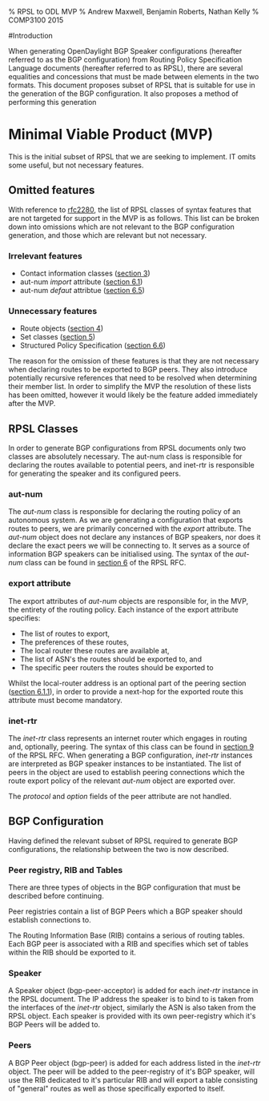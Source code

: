 % RPSL to ODL MVP
% Andrew Maxwell, Benjamin Roberts, Nathan Kelly
% COMP3100 2015

#Introduction

When generating OpenDaylight BGP Speaker configurations (hereafter referred to as the BGP configuration) from Routing Policy Specification Language documents (hereafter referred to as RPSL), there are several equalities and concessions that must be made between elements in the two formats.
This document proposes subset of RPSL that is suitable for use in the generation of the BGP configuration.
It also proposes a method of performing this generation

# Minimal Viable Product (MVP)
This is the initial subset of RPSL that we are seeking to implement.
IT omits some useful, but not necessary features.

## Omitted features
With reference to [rfc2280](https://tools.ietf.org/html/rfc2280), the list of RPSL classes of syntax features that are not targeted for support in the MVP is as follows.
This list can be broken down into omissions which are not relevant to the BGP configuration generation, and those which are relevant but not necessary.

### Irrelevant features
  + Contact information classes ([section 3](https://tools.ietf.org/html/rfc2280#section-3))
  + aut-num _import_ attribute ([section 6.1](https://tools.ietf.org/html/rfc2280#section-6.1))
  + aut-num _defaut_ attribtue ([section 6.5](https://tools.ietf.org/html/rfc2280#section-6.5))

### Unnecessary features
  + Route objects ([section 4](https://tools.ietf.org/html/rfc2280#section-4))
  + Set classes ([section 5](https://tools.ietf.org/html/rfc2280#section-5))
  + Structured Policy Specification ([section 6.6](https://tools.ietf.org/html/rfc2280#section-6.6))

The reason for the omission of these features is that they are not necessary when declaring routes to be exported to BGP peers.
They also introduce potentially recursive references that need to be resolved when determining their member list.
In order to simplify the MVP the resolution of these lists has been omitted, however it would likely be the feature added immediately after the MVP.

## RPSL Classes
In order to generate BGP configurations from RPSL documents only two classes are absolutely necessary.
The aut-num class is responsible for declaring the routes available to potential peers, and inet-rtr is responsible for generating the speaker and its configured peers.

### aut-num
The _aut-num_ class is responsible for declaring the routing policy of an autonomous system.
As we are generating a configuration that exports routes to peers, we are primarily concerned with the _export_ attribute.
The _aut-num_ object does not declare any instances of BGP speakers, nor does it declare the exact peers we will be connecting to.
It serves as a source of information BGP speakers can be initialised using.
The syntax of the _aut-num_ class can be found in [section 6](https://tools.ietf.org/html/rfc2280#section-6) of the RPSL RFC.

### export attribute
The export attributes of _aut-num_ objects are responsible for, in the MVP, the entirety of the routing policy.
Each instance of the export attribute specifies:

  + The list of routes to export,
  + The preferences of these routes,
  + The local router these routes are available at,
  + The list of ASN's the routes should be exported to, and
  + The specific peer routers the routes should be exported to

Whilst the local-router address is an optional part of the peering section ([section 6.1.1](https://tools.ietf.org/html/rfc2280#section-6.1.1)), in order to provide a next-hop for the exported route this attribute must become mandatory.

### inet-rtr
The _inet-rtr_ class represents an internet router which engages in routing and, optionally, peering.
The syntax of this class can be found in [section 9](https://tools.ietf.org/html/rfc2280#section-9) of the RPSL RFC.
When generating a BGP configuration, _inet-rtr_ instances are interpreted as BGP speaker instances to be instantiated.
The list of peers in the object are used to establish peering connections which the route export policy of the relevant _aut-num_ object are exported over.

The _protocol_ and _option_ fields of the peer attribute are not handled.

## BGP Configuration
Having defined the relevant subset of RPSL required to generate BGP configurations, the relationship between the two is now described.

### Peer registry, RIB and Tables
There are three types of objects in the BGP configuration that must be described before continuing.

Peer registries contain a list of BGP Peers which a BGP speaker should establish connections to.

The Routing Information Base (RIB) contains a serious of routing tables.
Each BGP peer is associated with a RIB and specifies which set of tables within the RIB should be exported to it.

### Speaker
A Speaker object (bgp-peer-acceptor) is added for each _inet-rtr_ instance in the RPSL document.
The IP address the speaker is to bind to is taken from the interfaces of the _inet-rtr_ object, similarly the ASN is also taken from the RPSL object.
Each speaker is provided with its own peer-registry which it's BGP Peers will be added to.

### Peers
A BGP Peer object (bgp-peer) is added for each address listed in the _inet-rtr_ object.
The peer will be added to the peer-registry of it's BGP speaker, will use the RIB dedicated to it's particular RIB and will export a table consisting of "general" routes as well as those specifically exported to itself.
